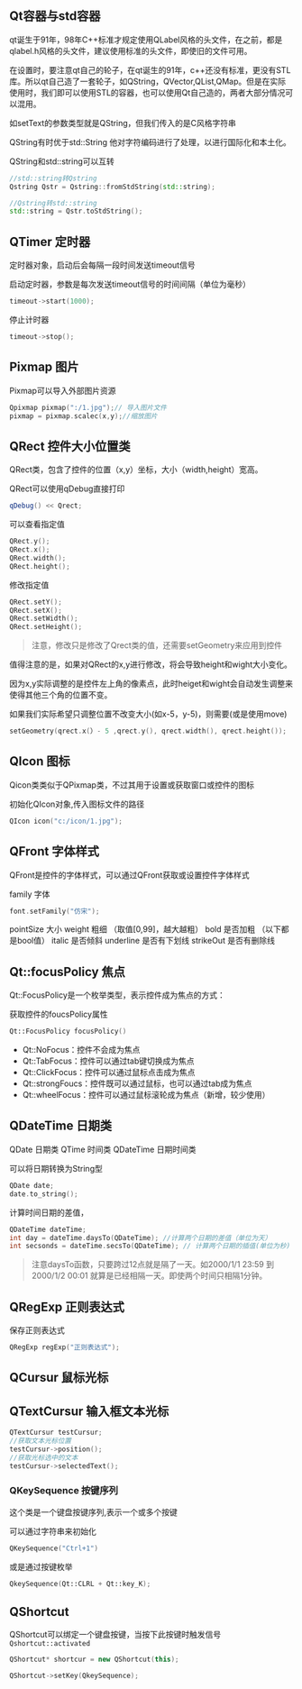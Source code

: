 ## Qt容器与std容器

qt诞生于91年，98年C++标准才规定使用QLabel风格的头文件，在之前，都是qlabel.h风格的头文件，建议使用标准的头文件，即使旧的文件可用。

在设置时，要注意qt自己的轮子，在qt诞生的91年，c++还没有标准，更没有STL库。所以qt自己造了一套轮子，如QString，QVector,QList,QMap。但是在实际使用时，我们即可以使用STL的容器，也可以使用Qt自己造的，两者大部分情况可以混用。

如setText的参数类型就是QString，但我们传入的是C风格字符串

 QString有时优于std::String 他对字符编码进行了处理，以进行国际化和本土化。

QString和std::string可以互转

```C++
//std::string转Qstring
Qstring Qstr = Qstring::fromStdString(std::string);

//Qstring转std::string
std::string = Qstr.toStdString();
```
 
## QTimer 定时器

定时器对象，启动后会每隔一段时间发送timeout信号

启动定时器，参数是每次发送timeout信号的时间间隔（单位为毫秒）
```C++
timeout->start(1000);
```

停止计时器
```C++
timeout->stop();
```
## Pixmap 图片

Pixmap可以导入外部图片资源
```C++
Qpixmap pixmap(":/1.jpg");// 导入图片文件
pixmap = pixmap.scalec(x,y);//缩放图片
```

## QRect 控件大小位置类

 QRect类，包含了控件的位置（x,y）坐标，大小（width,height）宽高。
 
QRect可以使用qDebug直接打印
```C++
qDebug() << Qrect;
```

可以查看指定值
```C++
QRect.y();
QRect.x();
QRect.width();
QRect.height();
```

修改指定值
```C++
QRect.setY();
QRect.setX();
QRect.setWidth();
QRect.setHeight();
```

> 注意，修改只是修改了Qrect类的值，还需要setGeometry来应用到控件


值得注意的是，如果对QRect的x,y进行修改，将会导致height和wight大小变化。

因为x,y实际调整的是控件左上角的像素点，此时heiget和wight会自动发生调整来使得其他三个角的位置不变。

如果我们实际希望只调整位置不改变大小(如x-5，y-5)，则需要(或是使用move)
```C++
setGeometry(qrect.x(）- 5 ,qrect.y(), qrect.width(), qrect.height());
```

## QIcon 图标

Qicon类类似于QPixmap类，不过其用于设置或获取窗口或控件的图标

初始化QIcon对象,传入图标文件的路径
```C++
QIcon icon("c:/icon/1.jpg");
```

## QFront 字体样式

QFront是控件的字体样式，可以通过QFront获取或设置控件字体样式

family 字体
```C++
font.setFamily("仿宋");
```
pointSize 大小
weight 粗细 （取值\[0,99\]，越大越粗） 
bold 是否加粗 （以下都是bool值）
italic 是否倾斜
underline 是否有下划线
strikeOut 是否有删除线
## Qt::focusPolicy 焦点
Qt::FocusPolicy是一个枚举类型，表示控件成为焦点的方式：

获取控件的foucsPolicy属性
```C++
Qt::FocusPolicy focusPolicy() 
```

- Qt::NoFocus：控件不会成为焦点
- Qt::TabFocus：控件可以通过tab键切换成为焦点
- Qt::ClickFocus：控件可以通过鼠标点击成为焦点
- Qt::strongFoucs：控件既可以通过鼠标，也可以通过tab成为焦点
- Qt::wheelFocus：控件可以通过鼠标滚轮成为焦点（新增，较少使用）

## QDateTime 日期类

QDate 日期类 QTime 时间类 QDateTime 日期时间类

可以将日期转换为String型

```C++
QDate date;
date.to_string();
```

计算时间日期的差值，
```C++
QDateTime dateTime;
int day = dateTime.daysTo(QDateTime); //计算两个日期的差值（单位为天）
int secsonds = dateTime.secsTo(QDateTime); // 计算两个日期的插值(单位为秒)
```
> 注意daysTo函数，只要跨过12点就是隔了一天。如2000/1/1 23:59 到2000/1/2 00:01 就算是已经相隔一天。即使两个时间只相隔1分钟。
## QRegExp 正则表达式

保存正则表达式
```C++
QRegExp regExp("正则表达式");
```

## QCursur 鼠标光标

## QTextCursur 输入框文本光标

```C++
QTextCursur testCursur;
//获取文本光标位置
testCursur->position();
//获取光标选中的文本
testCursur->selectedText();
```

### QKeySequence 按键序列

这个类是一个键盘按键序列,表示一个或多个按键

可以通过字符串来初始化
```C++
QKeySequence("Ctrl+1")
```

或是通过按键枚举
```C++
QkeySequence(Qt::CLRL + Qt::key_K);
```

## QShortcut

QShortcut可以绑定一个键盘按键，当按下此按键时触发信号`Qshortcut::activated`

```C++
QShortcut* shortcur = new QShortcut(this);

QShortcut->setKey(QkeySequence);
```